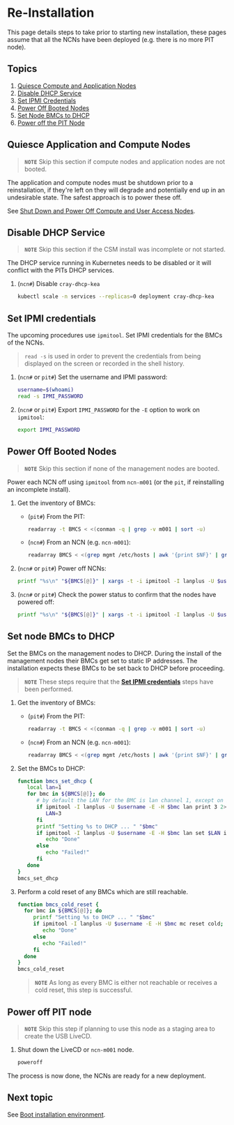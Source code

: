 # Re-Installation

This page details steps to take prior to starting new installation, these pages assume that all
the NCNs have been deployed (e.g. there is no more PIT node).

## Topics

1. [Quiesce Compute and Application Nodes](#quiesce-application-and-compute-nodes)
1. [Disable DHCP Service](#disable-dhcp-service)
1. [Set IPMI Credentials](#set-ipmi-credentials)
1. [Power Off Booted Nodes](#power-off-booted-nodes)
1. [Set Node BMCs to DHCP](#set-node-bmcs-to-dhcp)
1. [Power off the PIT Node](#power-off-pit-node)

## Quiesce Application and Compute Nodes

> **`NOTE`** Skip this section if compute nodes and application nodes are not booted.

The application and compute nodes must be shutdown prior to a reinstallation, if they're left on they will degrade and
potentially end up in an undesirable state. The safest approach is to power these off.

See [Shut Down and Power Off Compute and User Access Nodes](../operations/power_management/Shut_Down_and_Power_Off_Compute_and_User_Access_Nodes.md).

## Disable DHCP Service

> **`NOTE`** Skip this section if the CSM install was incomplete or not started.

The DHCP service running in Kubernetes needs to be disabled or it will conflict with the PITs DHCP services.

1. (`ncn#`) Disable `cray-dhcp-kea`

   ```bash
   kubectl scale -n services --replicas=0 deployment cray-dhcp-kea
   ```

## Set IPMI credentials

The upcoming procedures use `ipmitool`. Set IPMI credentials for the BMCs of the NCNs.

> `read -s` is used in order to prevent the credentials from being displayed on the screen or recorded in the shell history.

1. (`ncn#` or `pit#`) Set the username and IPMI password:

   ```bash
   username=$(whoami)
   read -s IPMI_PASSWORD
   ```

1. (`ncn#` or `pit#`) Export `IPMI_PASSWORD` for the `-E` option to work on `ipmitool`:

   ```bash
   export IPMI_PASSWORD
   ```

## Power Off Booted Nodes

> **`NOTE`** Skip this section if none of the management nodes are booted.

Power each NCN off using `ipmitool` from `ncn-m001` (or the `pit`, if reinstalling an incomplete install).

1. Get the inventory of BMCs:

   - (`pit#`) From the PIT:

      ```bash
      readarray -t BMCS < <(conman -q | grep -v m001 | sort -u)
      ```

   - (`ncn#`) From an NCN (e.g. `ncn-m001`):

      ```bash
      readarray BMCS < <(grep mgmt /etc/hosts | awk '{print $NF}' | grep -v m001 | sort -u)
      ```

1. (`ncn#` or `pit#`) Power off NCNs:

    ```bash
    printf "%s\n" "${BMCS[@]}" | xargs -t -i ipmitool -I lanplus -U $username -E -H {} power off
    ```

1. (`ncn#` or `pit#`) Check the power status to confirm that the nodes have powered off:

    ```bash
    printf "%s\n" "${BMCS[@]}" | xargs -t -i ipmitool -I lanplus -U $username -E -H {} power status
    ```

## Set node BMCs to DHCP

Set the BMCs on the management nodes to DHCP. During the install of the management nodes their BMCs get set to static IP addresses. The installation expects these
BMCs to be set back to DHCP before proceeding.

> **`NOTE`** These steps require that the **[Set IPMI credentials](#set-ipmi-credentials)** steps have been performed.

1. Get the inventory of BMCs:

   - (`pit#`) From the PIT:

      ```bash
      readarray -t BMCS < <(conman -q | grep -v m001 | sort -u)
      ```

   - (`ncn#`) From an NCN (e.g. `ncn-m001`):

      ```bash
      readarray BMCS < <(grep mgmt /etc/hosts | awk '{print $NF}' | grep -v m001 | sort -u)
      ```

1. Set the BMCs to DHCP:

   ```bash
   function bmcs_set_dhcp {
      local lan=1
      for bmc in ${BMCS[@]}; do
         # by default the LAN for the BMC is lan channel 1, except on Intel systems.
         if ipmitool -I lanplus -U $username -E -H $bmc lan print 3 2>/dev/null; then
            LAN=3
         fi
         printf "Setting %s to DHCP ... " "$bmc"
         if ipmitool -I lanplus -U $username -E -H $bmc lan set $LAN ipsrc dhcp; then
            echo "Done"
         else
            echo "Failed!"
         fi
      done
   }
   bmcs_set_dhcp
   ```

1. Perform a cold reset of any BMCs which are still reachable.

    ```bash
   function bmcs_cold_reset {
      for bmc in ${BMCS[@]}; do
         printf "Setting %s to DHCP ... " "$bmc"
         if ipmitool -I lanplus -U $username -E -H $bmc mc reset cold; then
            echo "Done"
         else
            echo "Failed!"
         fi
      done
   }
   bmcs_cold_reset
   ```

   > **`NOTE`** As long as every BMC is either not reachable or receives a cold reset, this step is successful.

## Power off PIT node

> **`NOTE`** Skip this step if planning to use this node as a staging area to create the USB LiveCD.

1. Shut down the LiveCD or `ncn-m001` node.

   ```bash
   poweroff
   ```

The process is now done, the NCNs are ready for a new deployment.

## Next topic

See [Boot installation environment](README.md#2-boot-installation-environment).
